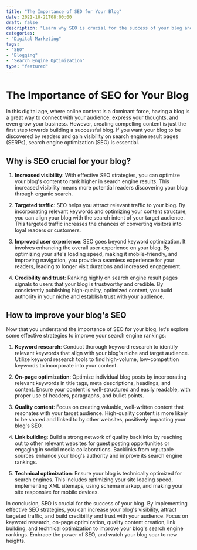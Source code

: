 ```yaml
---
title: "The Importance of SEO for Your Blog"
date: 2021-10-21T08:00:00
draft: false
description: "Learn why SEO is crucial for the success of your blog and how to improve your search engine rankings."
categories: 
- "Digital Marketing"
tags: 
- "SEO"
- "Blogging"
- "Search Engine Optimization"
type: "featured"
---
```


# The Importance of SEO for Your Blog

In this digital age, where online content is a dominant force, having a blog is a great way to connect with your audience, express your thoughts, and even grow your business. However, creating compelling content is just the first step towards building a successful blog. If you want your blog to be discovered by readers and gain visibility on search engine result pages (SERPs), search engine optimization (SEO) is essential.

## Why is SEO crucial for your blog?

1. **Increased visibility**: With effective SEO strategies, you can optimize your blog's content to rank higher in search engine results. This increased visibility means more potential readers discovering your blog through organic search.

2. **Targeted traffic**: SEO helps you attract relevant traffic to your blog. By incorporating relevant keywords and optimizing your content structure, you can align your blog with the search intent of your target audience. This targeted traffic increases the chances of converting visitors into loyal readers or customers.

3. **Improved user experience**: SEO goes beyond keyword optimization. It involves enhancing the overall user experience on your blog. By optimizing your site's loading speed, making it mobile-friendly, and improving navigation, you provide a seamless experience for your readers, leading to longer visit durations and increased engagement.

4. **Credibility and trust**: Ranking highly on search engine result pages signals to users that your blog is trustworthy and credible. By consistently publishing high-quality, optimized content, you build authority in your niche and establish trust with your audience.

## How to improve your blog's SEO

Now that you understand the importance of SEO for your blog, let's explore some effective strategies to improve your search engine rankings:

1. **Keyword research**: Conduct thorough keyword research to identify relevant keywords that align with your blog's niche and target audience. Utilize keyword research tools to find high-volume, low-competition keywords to incorporate into your content.

2. **On-page optimization**: Optimize individual blog posts by incorporating relevant keywords in title tags, meta descriptions, headings, and content. Ensure your content is well-structured and easily readable, with proper use of headers, paragraphs, and bullet points.

3. **Quality content**: Focus on creating valuable, well-written content that resonates with your target audience. High-quality content is more likely to be shared and linked to by other websites, positively impacting your blog's SEO.

4. **Link building**: Build a strong network of quality backlinks by reaching out to other relevant websites for guest posting opportunities or engaging in social media collaborations. Backlinks from reputable sources enhance your blog's authority and improve its search engine rankings.

5. **Technical optimization**: Ensure your blog is technically optimized for search engines. This includes optimizing your site loading speed, implementing XML sitemaps, using schema markup, and making your site responsive for mobile devices.

In conclusion, SEO is crucial for the success of your blog. By implementing effective SEO strategies, you can increase your blog's visibility, attract targeted traffic, and build credibility and trust with your audience. Focus on keyword research, on-page optimization, quality content creation, link building, and technical optimization to improve your blog's search engine rankings. Embrace the power of SEO, and watch your blog soar to new heights.

